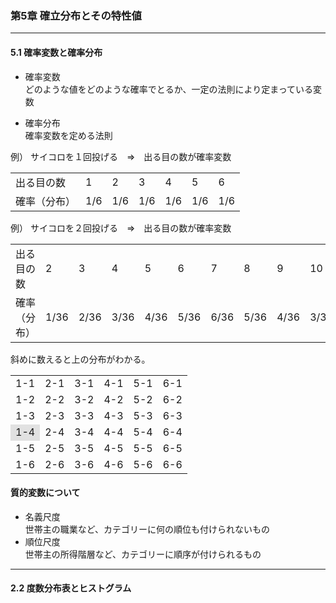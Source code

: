 ### 第5章 確立分布とその特性値
---

#### 5.1 確率変数と確率分布  
* 確率変数  
どのような値をどのような確率でとるか、一定の法則により定まっている変数

* 確率分布  
確率変数を定める法則


例）
サイコロを１回投げる　⇒　出る目の数が確率変数

<table>
<tr>
  <td>出る目の数</td><td>1</td><td>2</td><td>3</td><td>4</td><td>5</td><td>6</td>
</tr>
<tr>
  <td>確率（分布）</td><td>1/6</td><td>1/6</td><td>1/6</td><td>1/6</td><td>1/6</td><td>1/6</td>
</tr>
</table>


例）
サイコロを２回投げる　⇒　出る目の数が確率変数

<table>
<tr>
  <td>出る目の数</td><td>2</td><td>3</td><td>4</td><td>5</td><td>6</td><td>7</td><td>8</td><td>9</td><td>10</td><td>11</td><td>12</td>
</tr>
<tr>
  <td>確率（分布）</td><td>1/36</td><td>2/36</td><td>3/36</td><td>4/36</td><td>5/36</td><td>6/36</td><td>5/36</td><td>4/36</td><td>3/36</td><td>2/36</td><td>1/36</td>
</tr>
</table>

斜めに数えると上の分布がわかる。

<table>
<tr><td>1-1 </td><td>2-1 </td><td>3-1 </td><td>4-1 </td><td>5-1 </td><td>6-1</td></tr>
<tr><td>1-2 </td><td>2-2 </td><td>3-2 </td><td>4-2 </td><td>5-2 </td><td>6-2</td></tr>
<tr><td>1-3 </td><td>2-3 </td><td>3-3 </td><td>4-3 </td><td>5-3 </td><td>6-3</td></tr>
<tr><td style="background-color:#e1e1e1">1-4 </td><td>2-4 </td><td>3-4 </td><td>4-4 </td><td>5-4 </td><td>6-4</td></tr>
<tr><td>1-5 </td><td>2-5 </td><td>3-5 </td><td>4-5 </td><td>5-5 </td><td>6-5</td></tr>
<tr><td>1-6 </td><td>2-6 </td><td>3-6 </td><td>4-6 </td><td>5-6 </td><td>6-6</td></tr>
</table>



#### 質的変数について  
* 名義尺度  
世帯主の職業など、カテゴリーに何の順位も付けられないもの  
* 順位尺度  
世帯主の所得階層など、カテゴリーに順序が付けられるもの  
  
---
#### 2.2 度数分布表とヒストグラム  




